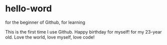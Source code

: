 # hello-word
for the beginner of Github, for learning 

This is the first time I use Github. Happy birthday for myself! for my 23-year old. 
Love the world, love myself, love code! 
